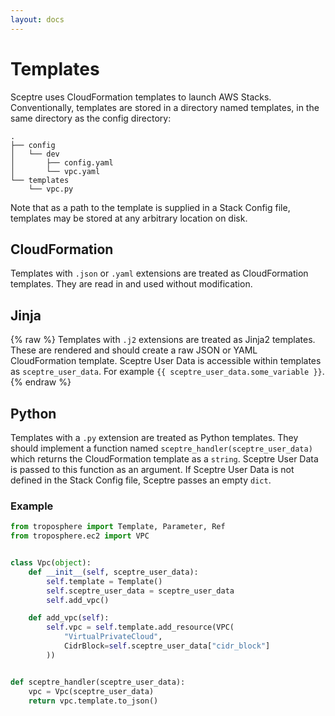 ```yaml
---
layout: docs
---
```


# Templates

Sceptre uses CloudFormation templates to launch AWS Stacks. Conventionally, templates are stored in a directory named templates, in the same directory as the config directory:

```
.
├── config
│   └── dev
│       ├── config.yaml
│       └── vpc.yaml
└── templates
    └── vpc.py
```

Note that as a path to the template is supplied in a Stack Config file, templates may be stored at any arbitrary location on disk.


## CloudFormation

Templates with `.json` or `.yaml` extensions are treated as CloudFormation templates. They are read in and used without modification.


## Jinja
{% raw %}
Templates with `.j2` extensions are treated as Jinja2 templates. These are rendered and should create a raw JSON or YAML CloudFormation template. Sceptre User Data is accessible within templates as `sceptre_user_data`. For example `{{ sceptre_user_data.some_variable }}`.
{% endraw %}

## Python

Templates with a `.py` extension are treated as Python templates. They should implement a function named `sceptre_handler(sceptre_user_data)` which returns the CloudFormation template as a `string`. Sceptre User Data is passed to this function as an argument. If Sceptre User Data is not defined in the Stack Config file, Sceptre passes an empty `dict`.


### Example

```python
from troposphere import Template, Parameter, Ref
from troposphere.ec2 import VPC


class Vpc(object):
    def __init__(self, sceptre_user_data):
        self.template = Template()
        self.sceptre_user_data = sceptre_user_data
        self.add_vpc()

    def add_vpc(self):
        self.vpc = self.template.add_resource(VPC(
            "VirtualPrivateCloud",
            CidrBlock=self.sceptre_user_data["cidr_block"]
        ))


def sceptre_handler(sceptre_user_data):
    vpc = Vpc(sceptre_user_data)
    return vpc.template.to_json()
```
